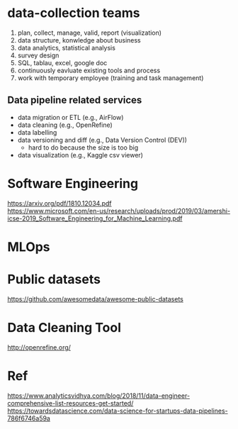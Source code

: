 # data-collection teams
1. plan, collect, manage, valid, report (visualization)
2. data structure, konwledge about business
3. data analytics, statistical analysis
4. survey design
5. SQL, tablau, excel, google doc
6. continuously eavluate existing tools and process
7. work with temporary employee (training and task management)

## Data pipeline related services
* data migration or ETL (e.g., AirFlow)
* data cleaning (e.g., OpenRefine)
* data labelling
* data versioning and diff (e.g., Data Version Control (DEV))
  * hard to do because the size is too big
* data visualization (e.g., Kaggle csv viewer)

# Software Engineering  
https://arxiv.org/pdf/1810.12034.pdf  
https://www.microsoft.com/en-us/research/uploads/prod/2019/03/amershi-icse-2019_Software_Engineering_for_Machine_Learning.pdf  

# MLOps

# Public datasets  

https://github.com/awesomedata/awesome-public-datasets  

# Data Cleaning Tool  
http://openrefine.org/  

# Ref  
https://www.analyticsvidhya.com/blog/2018/11/data-engineer-comprehensive-list-resources-get-started/  
https://towardsdatascience.com/data-science-for-startups-data-pipelines-786f6746a59a  
